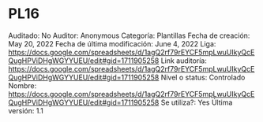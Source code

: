 # PL16

Auditado: No
Auditor: Anonymous
Categoría: Plantillas
Fecha de creación: May 20, 2022
Fecha de última modificación: June 4, 2022
Liga: https://docs.google.com/spreadsheets/d/1agQ2rf79rEYCF5mpLwuUIkyQcEQugHPViDHgWGYYUEU/edit#gid=1711905258
Link auditoría: https://docs.google.com/spreadsheets/d/1agQ2rf79rEYCF5mpLwuUIkyQcEQugHPViDHgWGYYUEU/edit#gid=1711905258
Nivel o status: Controlado
Nombre: https://docs.google.com/spreadsheets/d/1agQ2rf79rEYCF5mpLwuUIkyQcEQugHPViDHgWGYYUEU/edit#gid=1711905258
Se utiliza?: Yes
Última versión: 1.1